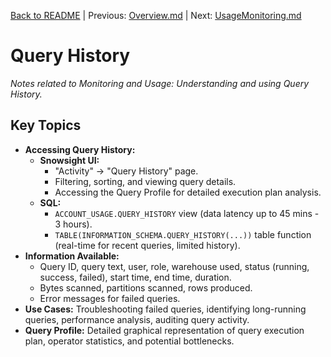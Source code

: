 [Back to README](../README.md) | Previous: [Overview.md](Overview.md) | Next: [UsageMonitoring.md](UsageMonitoring.md)

# Query History

*Notes related to Monitoring and Usage: Understanding and using Query History.*

## Key Topics
*   **Accessing Query History:**
    *   **Snowsight UI:**
        *   "Activity" -> "Query History" page.
        *   Filtering, sorting, and viewing query details.
        *   Accessing the Query Profile for detailed execution plan analysis.
    *   **SQL:**
        *   `ACCOUNT_USAGE.QUERY_HISTORY` view (data latency up to 45 mins - 3 hours).
        *   `TABLE(INFORMATION_SCHEMA.QUERY_HISTORY(...))` table function (real-time for recent queries, limited history).
*   **Information Available:**
    *   Query ID, query text, user, role, warehouse used, status (running, success, failed), start time, end time, duration.
    *   Bytes scanned, partitions scanned, rows produced.
    *   Error messages for failed queries.
*   **Use Cases:** Troubleshooting failed queries, identifying long-running queries, performance analysis, auditing query activity.
*   **Query Profile:** Detailed graphical representation of query execution plan, operator statistics, and potential bottlenecks.
